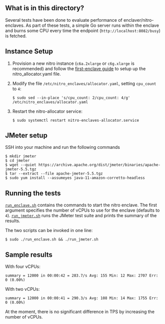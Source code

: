 ## What is in this directory?

Several tests have been done to evaluate performance of
enclaver/nitro-enclaves. As part of these tests, a simple Go server
runs within the enclave and burns some CPU every time the endpoint
(`http://localhost:8082/busy`) is fetched.

## Instance Setup

1. Provision a new nitro instance (`c6a.2xlarge` or `c6g.xlarge` is
   recommended) and follow the [first-enclave guide][first-enclave] to
   setup up the nitro_allocator.yaml file.

2. Modify the file `/etc/nitro_enclaves/allocator.yaml`, setting
   `cpu_count` to `4`:

   ```console
   $ sudo sed --in-place 's/cpu_count: 2/cpu_count: 4/g' /etc/nitro_enclaves/allocator.yaml
   ```

3. Restart the nitro-allocator service:

   ```console
   $ sudo systemctl restart nitro-enclaves-allocator.service
   ```

[first-enclave]: ../docs/guide-first.md

## JMeter setup

SSH into your machine and run the following commands

```console
$ mkdir jmeter
$ cd jmeter
$ wget --quiet https://archive.apache.org/dist/jmeter/binaries/apache-jmeter-5.5.tgz
$ tar --extract --file apache-jmeter-5.5.tgz
$ sudo yum install --assumeyes java-11-amazon-corretto-headless
```

## Running the tests

[`run_enclave.sh`](run_enclave.sh) contains the commands to start the
nitro enclave. The first argument specifies the number of vCPUs to use
for the enclave (defaults to `4`). [`run_jmeter.sh`](run_jmeter.sh)
runs the JMeter test suite and prints the summary of the results.

The two scripts can be invoked in one line:

```console
$ sudo ./run_enclave.sh && ./run_jmeter.sh
```

## Sample results

With four vCPUs:
```
summary = 12000 in 00:00:42 = 283.7/s Avg: 155 Min: 12 Max: 2707 Err: 0 (0.00%)
```

With two vCPUs:
```
summary = 12000 in 00:00:41 = 290.3/s Avg: 108 Min: 14 Max: 1755 Err: 0 (0.00%)
```

At the moment, there is no significant difference in TPS by increasing
the number of vCPUs.
